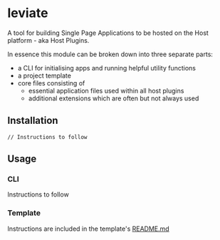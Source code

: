 # leviate

A tool for building Single Page Applications to be hosted on the Host platform - aka Host Plugins.

In essence this module can be broken down into three separate parts:

- a CLI for initialising apps and running helpful utility functions
- a project template
- core files consisting of
  - essential application files used within all host plugins
  - additional extensions which are often but not always used

## Installation

```
// Instructions to follow
```

## Usage

### CLI

Instructions to follow

### Template

Instructions are included in the template's [README.md](template/README.md)